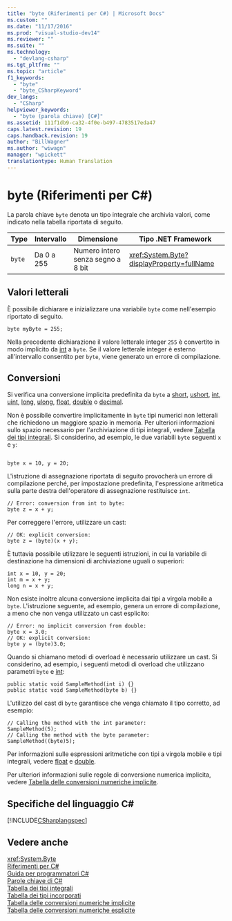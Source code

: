 ```yaml
---
title: "byte (Riferimenti per C#) | Microsoft Docs"
ms.custom: ""
ms.date: "11/17/2016"
ms.prod: "visual-studio-dev14"
ms.reviewer: ""
ms.suite: ""
ms.technology: 
  - "devlang-csharp"
ms.tgt_pltfrm: ""
ms.topic: "article"
f1_keywords: 
  - "byte"
  - "byte_CSharpKeyword"
dev_langs: 
  - "CSharp"
helpviewer_keywords: 
  - "byte (parola chiave) [C#]"
ms.assetid: 111f1db9-ca32-4f0e-b497-4783517eda47
caps.latest.revision: 19
caps.handback.revision: 19
author: "BillWagner"
ms.author: "wiwagn"
manager: "wpickett"
translationtype: Human Translation
---
```

# byte (Riferimenti per C#)
La parola chiave `byte` denota un tipo integrale che archivia valori, come indicato nella tabella riportata di seguito.  
  
|Type|Intervallo|Dimensione|Tipo .NET Framework|  
|----------|----------------|----------------|-------------------------|  
|`byte`|Da 0 a 255|Numero intero senza segno a 8 bit|<xref:System.Byte?displayProperty=fullName>|  
  
## Valori letterali  
 È possibile dichiarare e inizializzare una variabile `byte` come nell'esempio riportato di seguito.  
  
```  
byte myByte = 255;  
```  
  
 Nella precedente dichiarazione il valore letterale integer `255` è convertito in modo implicito da [int](../../../csharp/language-reference/keywords/int.md) a `byte`.  Se il valore letterale integer è esterno all'intervallo consentito per `byte`, viene generato un errore di compilazione.  
  
## Conversioni  
 Si verifica una conversione implicita predefinita da `byte` a [short](../../../csharp/language-reference/keywords/short.md), [ushort](../../../csharp/language-reference/keywords/ushort.md), [int](../../../csharp/language-reference/keywords/int.md), [uint](../../../csharp/language-reference/keywords/uint.md), [long](../../../csharp/language-reference/keywords/long.md), [ulong](../../../csharp/language-reference/keywords/ulong.md), [float](../../../csharp/language-reference/keywords/float.md), [double](../../../csharp/language-reference/keywords/double.md) o [decimal](../../../csharp/language-reference/keywords/decimal.md).  
  
 Non è possibile convertire implicitamente in `byte` tipi numerici non letterali che richiedono un maggiore spazio in memoria.  Per ulteriori informazioni sullo spazio necessario per l'archiviazione di tipi integrali, vedere [Tabella dei tipi integrali](../../../csharp/language-reference/keywords/integral-types-table.md).  Si considerino, ad esempio, le due variabili `byte` seguenti `x` e `y`:  
  
```  
  
byte x = 10, y = 20;  
```  
  
 L'istruzione di assegnazione riportata di seguito provocherà un errore di compilazione perché, per impostazione predefinita, l'espressione aritmetica sulla parte destra dell'operatore di assegnazione restituisce `int`.  
  
```  
// Error: conversion from int to byte:  
byte z = x + y;  
```  
  
 Per correggere l'errore, utilizzare un cast:  
  
```  
// OK: explicit conversion:  
byte z = (byte)(x + y);  
```  
  
 È tuttavia possibile utilizzare le seguenti istruzioni, in cui la variabile di destinazione ha dimensioni di archiviazione uguali o superiori:  
  
```  
int x = 10, y = 20;  
int m = x + y;  
long n = x + y;  
```  
  
 Non esiste inoltre alcuna conversione implicita dai tipi a virgola mobile a `byte`.  L'istruzione seguente, ad esempio, genera un errore di compilazione, a meno che non venga utilizzato un cast esplicito:  
  
```  
// Error: no implicit conversion from double:  
byte x = 3.0;   
// OK: explicit conversion:  
byte y = (byte)3.0;  
```  
  
 Quando si chiamano metodi di overload è necessario utilizzare un cast.  Si considerino, ad esempio, i seguenti metodi di overload che utilizzano parametri `byte` e [int](../../../csharp/language-reference/keywords/int.md):  
  
```  
public static void SampleMethod(int i) {}  
public static void SampleMethod(byte b) {}  
```  
  
 L'utilizzo del cast di `byte` garantisce che venga chiamato il tipo corretto, ad esempio:  
  
```  
// Calling the method with the int parameter:  
SampleMethod(5);  
// Calling the method with the byte parameter:  
SampleMethod((byte)5);  
```  
  
 Per informazioni sulle espressioni aritmetiche con tipi a virgola mobile e tipi integrali, vedere [float](../../../csharp/language-reference/keywords/float.md) e [double](../../../csharp/language-reference/keywords/double.md).  
  
 Per ulteriori informazioni sulle regole di conversione numerica implicita, vedere [Tabella delle conversioni numeriche implicite](../../../csharp/language-reference/keywords/implicit-numeric-conversions-table.md).  
  
## Specifiche del linguaggio C\#  
 [!INCLUDE[CSharplangspec](../../../csharp/language-reference/keywords/includes/csharplangspec_md.md)]  
  
## Vedere anche  
 <xref:System.Byte>   
 [Riferimenti per C\#](../../../csharp/language-reference/index.md)   
 [Guida per programmatori C\#](../../../csharp/programming-guide/index.md)   
 [Parole chiave di C\#](../../../csharp/language-reference/keywords/index.md)   
 [Tabella dei tipi integrali](../../../csharp/language-reference/keywords/integral-types-table.md)   
 [Tabella dei tipi incorporati](../../../csharp/language-reference/keywords/built-in-types-table.md)   
 [Tabella delle conversioni numeriche implicite](../../../csharp/language-reference/keywords/implicit-numeric-conversions-table.md)   
 [Tabella delle conversioni numeriche esplicite](../../../csharp/language-reference/keywords/explicit-numeric-conversions-table.md)